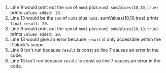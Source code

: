 1. Line 9 would print out the ```sum``` of ```num1``` plus ```num2```. ```sumValues(10,10,true)``` prints ```values added: 20```.
2. Line 13 would be the ```sum``` of ```num1``` plus ```num2```. sumValues(10,10,true) prints ```final result: 20```.
4. Line 9 would print out the ```sum``` of ```num1``` plus ```num2```. ```sumValues(10,10,true)``` prints ```values added: 20```.
5. Line 13 would give an error because ```result``` is only accessible within the if block's scope.
6. Line 9 isn't run because ```result``` is const so line 7 causes an error in the code.
7. Line 13 isn't run because ```result``` is const so line 7 causes an error in the code.
